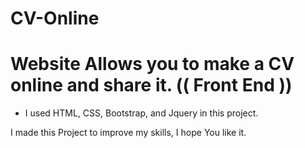 # CV-Online
# Website Allows you to make a CV online and share it. (( Front End ))

* I used HTML, CSS, Bootstrap, and Jquery in this project.

I made this Project to improve my skills, I hope You like it.
